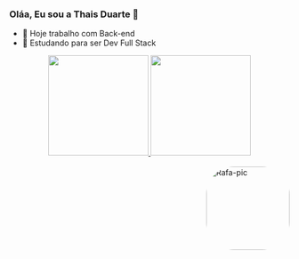 ### Oláa, Eu sou a Thais Duarte 👋


- 🔭 Hoje trabalho com Back-end
- 🌱 Estudando para ser Dev Full Stack 

<div align="center">
  <a href="https://github.com/thaisduartevilela">
  <img height="180em" src="https://github-readme-stats.vercel.app/api?username=thaisduartevilela&show_icons=true&theme=dracula&include_all_commits=true&count_private=true"/>
  <img height="180em" src="https://github-readme-stats.vercel.app/api/top-langs/?username=thaisduartevilela&layout=compact&langs_count=7&theme=dracula"/>
</div>
<div style="display: inline_block"><br>
 
  <img align="right" alt="Rafa-pic" height="150" style="border-radius:50px;" src="https://media.discordapp.net/attachments/639956127056134178/890373478988013628/Publicacoes_Instagram_1_1.png?width=676&height=676">
</div>
  
  ##
 <div>
   
  </div>  

